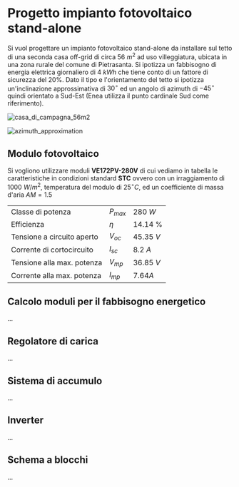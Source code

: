 # Progetto impianto fotovoltaico stand-alone  

Si vuol progettare un impianto fotovoltaico stand-alone da installare sul tetto di una seconda casa off-grid di circa $56\ m^2$ ad uso villeggiatura, ubicata in una zona rurale del comune di Pietrasanta. Si ipotizza un fabbisogno di energia elettrica giornaliero di $4\ kWh$ che tiene conto di un fattore di sicurezza del 20%. Dato il tipo e l'orientamento del tetto si ipotizza un'inclinazione approssimativa di $30^\circ$ ed un angolo di azimuth di $-45^\circ$ quindi orientato a Sud-Est (Enea utilizza il punto cardinale Sud come riferimento).  

![casa_di_campagna_56m2](https://user-images.githubusercontent.com/7195133/233837334-b19b4d24-239c-408c-8ff1-044e770e394d.jpg)  

![azimuth_approximation](https://user-images.githubusercontent.com/7195133/233838356-4fa0cbcb-190e-4f76-b372-3a99bb5704fa.jpg)  

## Modulo fotovoltaico  

Si vogliono utilizzare moduli **VE172PV-280V** di cui vediamo in tabella le caratteristiche in condizioni standard **STC** ovvero con un irraggiamento di $1000\ W/m^2$, temperatura del modulo di $25^\circ C$, ed un coefficiente di massa d'aria $AM = 1.5$  

|                            |           |            |
| -------------------------- | --------- | ---------- |
| Classe di potenza          | $P_{max}$ | $280\ W$   |
| Efficienza                 | $\eta$    | $14.14$ %  |
| Tensione a circuito aperto | $V_{oc}$  | $45.35\ V$ |
| Corrente di cortocircuito  | $I_{sc}$  | $8.2\ A$   |
| Tensione alla max. potenza | $V_{mp}$  | $36.85\ V$ |
| Corrente alla max. potenza | $I_{mp}$  | $7.64 A$   |


## Calcolo moduli per il fabbisogno energetico   
...

## Regolatore di carica  
...

## Sistema di accumulo  
...

## Inverter  
... 

## Schema a blocchi  
...

